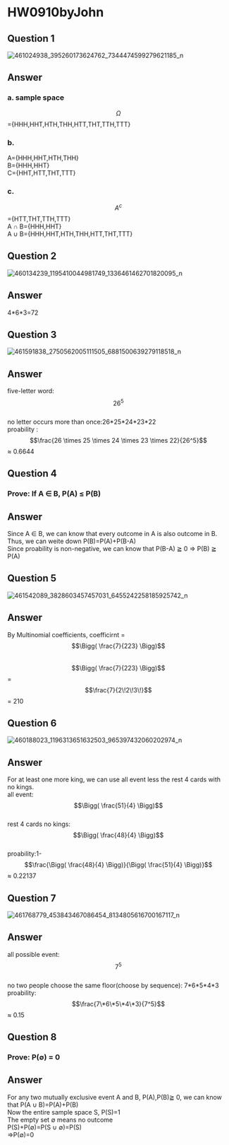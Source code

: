 # HW0910byJohn
## Question 1 
![461024938_395260173624762_7344474599279621185_n](https://github.com/user-attachments/assets/8d5a811d-ef84-4068-9f4d-fb8f14e18442)
## Answer 
### a. sample space
$$\Omega$$={HHH,HHT,HTH,THH,HTT,THT,TTH,TTT}
### b. 
A={HHH,HHT,HTH,THH}  
B={HHH,HHT}  
C={HHT,HTT,THT,TTT}  
### c.
$$A^c$$={HTT,THT,TTH,TTT}  
A &#8745; B={HHH,HHT}  
A &#8746; B={HHH,HHT,HTH,THH,HTT,THT,TTT}
## Question 2
![460134239_1195410044981749_1336461462701820095_n](https://github.com/user-attachments/assets/1c4d6e11-0aca-490c-9b68-c495ffdd02fe)
## Answer 
4\*6\*3=72
## Question 3
![461591838_2750562005111505_6881500639279118518_n](https://github.com/user-attachments/assets/5e3380bf-49d2-46d3-bd9b-b6cc10f6d102)
## Answer
five-letter word: $$26^5$$  
no letter occurs more than once:26\*25\*24\*23\*22  
proability : $$\frac{26 \times 25 \times 24 \times 23 \times 22}{26^5}$$ &asymp; 0.6644
## Question 4
### Prove: If A ∈ B, P(A) ≤ P(B)
## Answer
Since A ∈ B, we can know that every outcome in A is also outcome in B.  
Thus, we can weite down P(B)=P(A)+P(B-A)  
Since proability is non-negative, we can know that P(B-A) ≧ 0 => P(B) ≧ P(A)  
## Question 5
![461542089_3828603457457031_6455242258185925742_n](https://github.com/user-attachments/assets/eeaebe72-f649-4340-a01a-a47607b8c2a8)
## Answer
By Multinomial coefficients, coefficirnt = $$\Bigg( \frac{7}{223} \Bigg)$$  
$$\Bigg( \frac{7}{223} \Bigg)$$ = $$\frac{7}{2\!2\!3\!}$$ = 210
## Question 6
![460188023_1196313651632503_965397432060202974_n](https://github.com/user-attachments/assets/a195f5cc-0242-424e-8a12-ae7e7b3ab398)
## Answer
For at least one more king, we can use all event less the rest 4 cards with no kings.  
all event: $$\Bigg( \frac{51}{4} \Bigg)$$  
rest 4 cards no kings: $$\Bigg( \frac{48}{4} \Bigg)$$  
proability:1- $$\frac{\Bigg( \frac{48}{4} \Bigg)}{\Bigg( \frac{51}{4} \Bigg)}$$ &asymp; 0.22137
## Question 7
![461768779_453843467086454_8134805616700167117_n](https://github.com/user-attachments/assets/59f41936-7752-4abe-bf49-d07d0d77ccbc)
## Answer
all possible event: $$7^5$$  
no two people choose the same floor(choose by sequence): 7\*6\*5\*4\*3  
proability: $$\frac{7\*6\*5\*4\*3}{7^5}$$ &asymp; 0.15
## Question 8
### Prove: P(∅) = 0
## Answer
For any two mutually exclusive event A and B, P(A),P(B)≧ 0, we can know that P(A &#8746; B)=P(A)+P(B)  
Now the entire sample space S, P(S)=1  
The empty set ∅ means no outcome  
P(S)+P(∅)=P(S &#8746; ∅)=P(S)    
=>P(∅)=0


